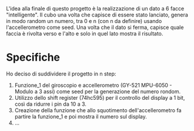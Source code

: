L'idea alla finale di questo progetto è la realizzazione di un dato a 6 facce "intelligente". 
Il cubo una volta che capisce di essere stato lanciato, genera in modo random un numero, tra 0 e n (con n da definire) usando l'accellerometro come seed. 
Una volta che il dato si ferma, capisce quale faccia è rivolta verso e l'alto e solo in quel lato mostra il risultato.

# Specifiche

Ho deciso di suddividere il progetto in n step:
1.  Funzione_1 del giroscopio e accellerometro (GY-521 MPU-6050 - Modulo a 3 assi) come seed per la generazione del numero rondom.
2.  Utilizzo dello shift register (74hc595) per il controllo del display a 1 bit, così da ridurre i pin da 10 a 3.
3.  Creazione della funzione che allo squotimento dell'accellerometro fa partire la funzione_1 e poi mostra il numero sul display.
4.  ...
